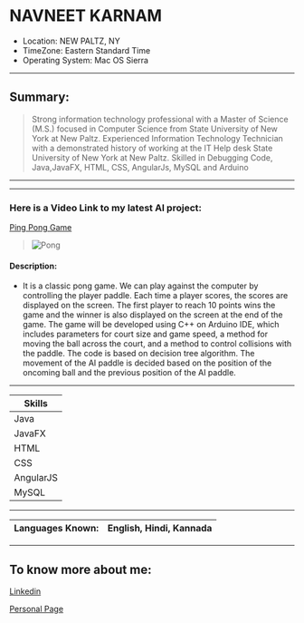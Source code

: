 # NAVNEET KARNAM
- Location: NEW PALTZ, NY
- TimeZone: Eastern Standard Time
- Operating System: Mac OS Sierra
* * *
## Summary: 
> Strong information technology professional with a Master of Science (M.S.) focused in Computer Science from State University of New York at New Paltz. Experienced Information Technology Technician with a demonstrated history of working at the IT Help desk State University of New York at New Paltz. Skilled in Debugging Code, Java,JavaFX, HTML, CSS, AngularJs, MySQL and Arduino
* * *
* * *
### Here is a Video Link to my latest AI project:
<a href = "https://www.youtube.com/watch?v=U8WY22tRkAg">Ping Pong Game </a>
> <img src = "https://lh3.ggpht.com/HAGbanr1DyRNCA4bXJv7UalB8JkgrKajmNqnnfX84sqIcgNbfN2uGryUEp3RMQZ8OwtK=w300" alt = "Pong" />
#### Description: 
- It is a classic pong game. We can play against the computer by controlling the player paddle. Each time a player scores, the scores are displayed on the screen. The first player to reach 10 points wins the game and the winner is also displayed on the screen at the end of the game. The game will be developed using C++ on Arduino IDE, which includes parameters for court size and game speed, a method for moving the ball across the court, and a method to control collisions with the paddle. The code is based on decision tree algorithm. The movement of the AI paddle is decided based on the position of the oncoming ball and the previous position of the AI paddle.
* * *
|Skills    |
|----------|
| Java     |
| JavaFX   |
| HTML     |
| CSS      |
| AngularJS|
| MySQL    |
* * *
|Languages Known:| English, Hindi, Kannada| 
|----------------|:-----------------------|
* * *
## To know more about me:
[Linkedin](https://www.linkedin.com/in/navneetkarnam)

[Personal Page](https://navneetkarnam.wixsite.com/navkrnm)
